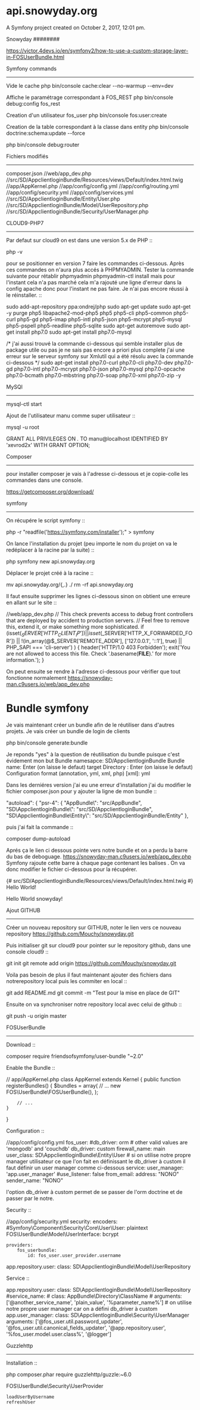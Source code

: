 api.snowyday.org
================

A Symfony project created on October 2, 2017, 12:01 pm.



Snowyday
########

https://victor.4devs.io/en/symfony2/how-to-use-a-custom-storage-layer-in-FOSUserBundle.html

Symfony commands
****************
Vide le cache
php bin/console cache:clear --no-warmup --env=dev

Affiche le paramétrage correspondant à FOS_REST
php bin/console debug:config fos_rest

Creation d'un utilisateur fos_user
php bin/console fos:user:create

Creation de la table correspondant à la classe dans entity
php bin/console doctrine:schema:update --force

php bin/console debug:router

Fichiers modifiés
*****************
composer.json
//web/app_dev.php
//src/SD/AppclientloginBundle/Resources/views/Default/index.html.twig
//app/AppKernel.php
//app/config/config.yml
//app/config/routing.yml
//app/config/security.yml
//app/config/services.yml
//src/SD/AppclientloginBundle/Entity/User.php
//src/SD/AppclientloginBundle/Model/UserRepository.php
//src/SD/AppclientloginBundle/Security/UserManager.php

CLOUD9-PHP7
***********
Par defaut sur cloud9 on est dans une version 5.x de PHP ::

php -v

pour se positionner en version 7 faire les commandes ci-dessous. Après ces commandes on n'aura plus accés à PHPMYADMIN. 
Tester la commande suivante pour rétablir phpmyadmin phpmyadmin-ctl install mais pour l'instant cela n'a pas marché cela m'a rajouté une ligne d'erreur dans la config apache donc pour l'instant ne pas faire. 
Je n'ai pas encore réussi à le réinstaller. ::

 sudo add-apt-repository ppa:ondrej/php 
 sudo apt-get update 
 sudo apt-get -y purge php5 libapache2-mod-php5 php5 php5-cli php5-common php5-curl php5-gd php5-imap php5-intl php5-json php5-mcrypt php5-mysql php5-pspell php5-readline php5-sqlite 
 sudo apt-get autoremove 
 sudo apt-get install php7.0 
 sudo apt-get install php7.0-mysql 
 
/* j'ai aussi trouvé la commande ci-dessous qui semble installer plus de package utile ou pas je ne sais pas encore a priori plus complete j'ai une erreur sur le serveur symfony sur Xmlutil qui a été résolu avec la commande ci-dessous */ 
sudo apt-get install php7.0-curl php7.0-cli php7.0-dev php7.0-gd php7.0-intl php7.0-mcrypt php7.0-json php7.0-mysql php7.0-opcache php7.0-bcmath php7.0-mbstring php7.0-soap php7.0-xml php7.0-zip -y

MySQl
*****

mysql-ctl start

Ajout de l'utilisateur manu comme super utilisateur ::

mysql -u root

GRANT ALL PRIVILEGES ON *.* TO manu@localhost IDENTIFIED BY 'xevrod2x' WITH GRANT OPTION;

Composer
********
pour installer composer je vais à l'adresse ci-dessous et je copie-colle les commandes dans une console.

https://getcomposer.org/download/

symfony
*******
On récupére le script symfony ::

php -r "readfile('https://symfony.com/installer');" > symfony

On lance l'installation du projet (peu importe le nom du projet on va le redéplacer à la racine par la suite) ::

php symfony new api.snowyday.org

Déplacer le projet créé à la racine ::

mv api.snowyday.org/{,.} ./ rm -rf api.snowyday.org

Il faut ensuite supprimer les lignes ci-dessous sinon on obtient une erreure en allant sur le site ::

//web/app_dev.php 
// This check prevents access to debug front controllers that are deployed by accident to production servers.
// Feel free to remove this, extend it, or make something more sophisticated.
if (isset($_SERVER['HTTP_CLIENT_IP'])
    || isset($_SERVER['HTTP_X_FORWARDED_FOR'])
    || !(in_array(@$_SERVER['REMOTE_ADDR'], ['127.0.0.1', '::1'], true) || PHP_SAPI === 'cli-server')
) {
    header('HTTP/1.0 403 Forbidden');
    exit('You are not allowed to access this file. Check '.basename(__FILE__).' for more information.');
}

On peut ensuite se rendre à l'adresse ci-dessous pour vérifier que tout fonctionne normalement 
https://snowyday-man.c9users.io/web/app_dev.php

Bundle symfony
==============

Je vais maintenant créer un bundle afin de le réutiliser dans d'autres projets. Je vais créer un bundle de login de clients

php bin/console generate:bundle

Je reponds "yes" à la question de réutilisation du bundle puisque c'est évidement mon but 
Bundle namesapce: SD/AppclientloginBundle 
Bundle name: Enter (on laisse le defaut) 
target Directory : Enter (on laisse le defaut) 
Configuration format (annotation, yml, xml, php) [xml]: yml

Dans les derniéres version j'ai eu une erreur d'installation j'ai du modifier le fichier composer.json pour y ajouter la ligne de mon bundle ::

 "autoload": {
        "psr-4": {
            "AppBundle\\": "src/AppBundle",
            "SD\\AppclientloginBundle\\": "src/SD/AppclientloginBundle",
            "SD\\AppclientloginBundle\\Entity\\": "src/SD/AppclientloginBundle/Entity"
        },

puis j'ai fait la commande ::

 composer dump-autoload



Aprés ça le lien ci dessous pointe vers notre bundle et on a perdu la barre du bas de deboguage.
https://snowyday-man.c9users.io/web/app_dev.php 
Symfony rajoute cette barre à chaque page contenant les balises .
On va donc modifier le fichier ci-dessous pour la récupérer.

{# src/SD/AppclientloginBundle/Resources/views/Default/index.html.twig #}
Hello World!


<html>
  <body>
    Hello World snowyday!
  </body>
</html>

Ajout GITHUB
************

Créer un nouveau repository sur GITHUB, noter le lien vers ce nouveau repository https://github.com/Mouchy/snowyday.git

Puis initialiser git sur cloud9 pour pointer sur le repository github, dans une console cloud9 ::

 git init
 git remote add origin https://github.com/Mouchy/snowyday.git

Voila pas besoin de plus il faut maintenant ajouter des fichiers dans notrerepository local puis les commiter en local ::

 git add README.md
 git commit -m "Test pour la mise en place de GIT"

Ensuite on va synchroniser notre repository local avec celui de github ::

 git push -u origin master

FOSUserBundle
*************

Download ::

 composer require friendsofsymfony/user-bundle "~2.0"
 
Enable the Bundle ::

 // app/AppKernel.php
 class AppKernel extends Kernel
 {
    public function registerBundles()
    {
        $bundles = array(
            // ...
            new FOS\UserBundle\FOSUserBundle(),
        );

        // ...
    }
 }
 
Configuration ::

 //app/config/config.yml
 fos_user:
    #db_driver: orm # other valid values are 'mongodb' and 'couchdb'
    db_driver: custom
    firewall_name: main
    user_class: SD\AppclientloginBundle\Entity\User
    # si on utilise notre propre manager utilisateur ce que l'on fait en définissant le db_driver à custom il faut définir un user manager comme ci-dessous
    service: 
        user_manager: 'app.user_manager'
    #use_listener: false
    from_email:
        address: "NONO"
        sender_name: "NONO"
        
l'option db_driver à custom permet de se passer de l'orm doctrine et de passer par le notre.

Security ::
 
  //app/config/security.yml
 security:
    encoders:
        #Symfony\Component\Security\Core\User\User: plaintext
        FOS\UserBundle\Model\UserInterface: bcrypt
        
    providers:
        fos_userbundle:
            id: fos_user.user_provider.username

 app.repository.user:
        class: SD\AppclientloginBundle\Model\UserRepository
        
Service ::

  app.repository.user:
        class: SD\AppclientloginBundle\Model\UserRepository
    #service_name:
    #    class: AppBundle\Directory\ClassName
    #    arguments: ['@another_service_name', 'plain_value', '%parameter_name%']
    # on utilise notre propre user manager car on a défini db_driver à custom
    app.user_manager:
        class: SD\AppclientloginBundle\Security\UserManager
        arguments: ['@fos_user.util.password_updater', 
                    '@fos_user.util.canonical_fields_updater', 
                    '@app.repository.user', 
                    '%fos_user.model.user.class%',
                    '@logger']
                    
                    
Guzzlehttp
**********

Installation ::

 php composer.phar require guzzlehttp/guzzle:~6.0


FOS\UserBundle\Security\UserProvider

    loadUserByUsername
    refreshUser
